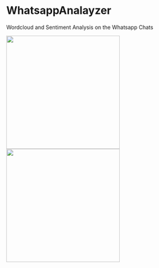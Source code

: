 # WhatsappAnalayzer

Wordcloud and Sentiment Analysis on the Whatsapp Chats

<img src="https://res.cloudinary.com/www-digisys-id/image/upload/v1551427724/samples/whatsapp/Wordcloud.png" width="300">
<img src="https://res.cloudinary.com/www-digisys-id/image/upload/v1551427723/samples/whatsapp/Sentiment.png" width="300">
